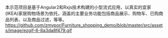 本示范项目是基于Angular2和Rxjs技术构建的小型流式应用，以真实的宜家(IKEA)家居购物场景为依托，涵盖的主要业务功能包括商品展示、购物车、已购商品列表、以及商品过滤，等等。
https://github.com/zmypor/Furniture_shopping_demo/blob/master/src/assets/image/ezgif-6-8a3da8f479.gif
